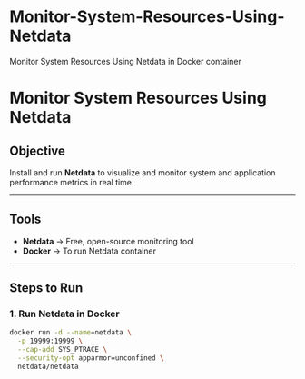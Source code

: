 # Monitor-System-Resources-Using-Netdata
Monitor System Resources Using Netdata in Docker container
# Monitor System Resources Using Netdata

##  Objective
Install and run **Netdata** to visualize and monitor system and application performance metrics in real time.

---

##  Tools
- **Netdata** → Free, open-source monitoring tool
- **Docker** → To run Netdata container

---

##  Steps to Run

### 1. Run Netdata in Docker
```bash
docker run -d --name=netdata \
  -p 19999:19999 \
  --cap-add SYS_PTRACE \
  --security-opt apparmor=unconfined \
  netdata/netdata
